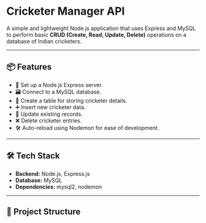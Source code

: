 # Cricketer Manager API

A simple and lightweight Node.js application that uses Express and MySQL to perform basic **CRUD (Create, Read, Update, Delete)** operations on a database of Indian cricketers.

---

## 📦 Features

- 🚀 Set up a Node.js Express server.
- 🗃️ Connect to a MySQL database.
- 🧱 Create a table for storing cricketer details.
- ➕ Insert new cricketer data.
- 🔁 Update existing records.
- ❌ Delete cricketer entries.
- 🛠️ Auto-reload using Nodemon for ease of development.

---

## 🛠️ Tech Stack

- **Backend:** Node.js, Express.js
- **Database:** MySQL
- **Dependencies:** mysql2, nodemon

---

## 📂 Project Structure

